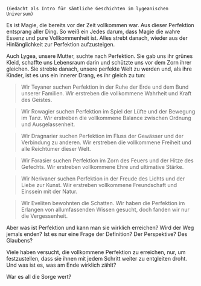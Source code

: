 	(Gedacht als Intro für sämtliche Geschichten im lygeanischen Universum)

Es ist Magie, die bereits vor der Zeit vollkommen war. Aus dieser Perfektion entsprang aller Ding. So weiß ein Jedes darum, dass Magie die wahre Essenz und pure Vollkommenheit ist. Alles strebt danach, wieder aus der Hinlänglichkeit zur Perfektion aufzusteigen.

Auch Lygea, unsere Mutter, suchte nach Perfektion. Sie gab uns ihr grünes Kleid, schaffte uns Lebensraum darin und schützte uns vor dem Zorn ihrer gleichen. Sie strebte danach, unsere perfekte Welt zu werden und, als ihre Kinder, ist es uns ein innerer Drang, es ihr gleich zu tun:

> Wir Teyaner suchen Perfektion in der Ruhe der Erde und dem Bund unserer Familien. Wir erstreben die vollkommene Wahrheit und Kraft des Geistes.  

> Wir Rowagier suchen Perfektion im Spiel der Lüfte und der Bewegung im Tanz. Wir erstreben die vollkommene Balance zwischen Ordnung und Ausgelassenheit.

> Wir Dragnarier suchen Perfektion im Fluss der Gewässer und der Verbindung zu anderen. Wir erstreben die vollkommene Freiheit und alle Reichtümer dieser Welt.

> Wir Forasier suchen Perfektion im Zorn des Feuers und der Hitze des Gefechts. Wir erstreben vollkommene Ehre und ultimative Stärke.

> Wir Nerivaner suchen Perfektion in der Freude des Lichts und der Liebe zur Kunst. Wir erstreben vollkommene Freundschaft und Einssein mit der Natur.

> Wir Eveliten bewohnten die Schatten. Wir haben die Perfektion im Erlangen von allumfassenden Wissen gesucht, doch fanden wir nur die Vergessenheit.

Aber was ist Perfektion und kann man sie wirklich erreichen? Wird der Weg jemals enden? Ist es nur eine Frage der Definition? Der Perspektive? Des Glaubens? 

Viele haben versucht, die vollkommene Perfektion zu erreichen, nur, um festzustellen, dass sie ihnen mit jedem Schritt weiter zu entgleiten droht. Und was ist es, was am Ende wirklich zählt?

War es all die Sorge wert?